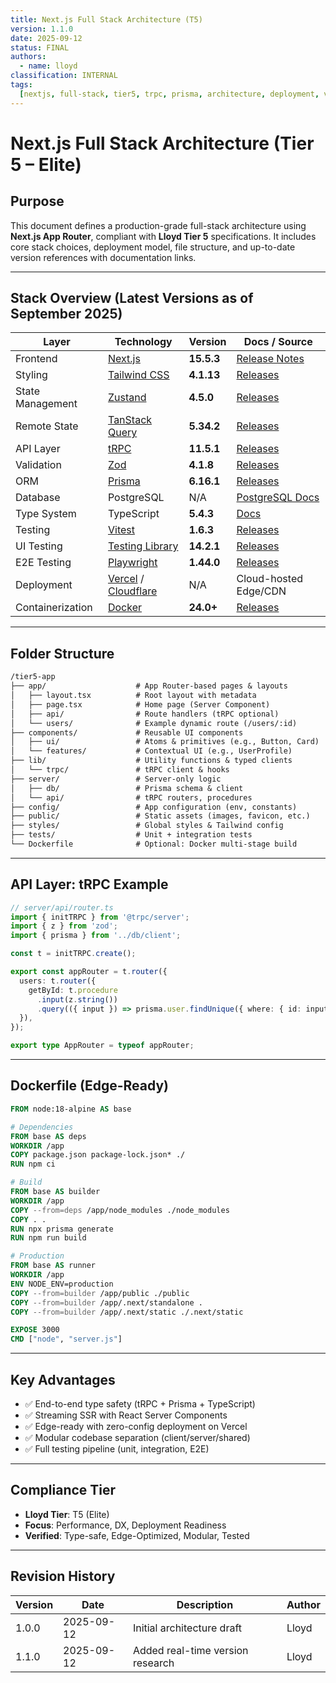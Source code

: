 ```yaml
---
title: Next.js Full Stack Architecture (T5)
version: 1.1.0
date: 2025-09-12
status: FINAL
authors:
  - name: lloyd
classification: INTERNAL
tags:
  [nextjs, full-stack, tier5, trpc, prisma, architecture, deployment, versions]
---
```


# Next.js Full Stack Architecture (Tier 5 – Elite)

## Purpose

This document defines a production-grade full-stack architecture using **Next.js App Router**, compliant with **Lloyd Tier 5** specifications. It includes core stack choices, deployment model, file structure, and up-to-date version references with documentation links.

---

## Stack Overview (Latest Versions as of September 2025)

| Layer            | Technology                                                                                 | Version    | Docs / Source                                                                 |
| ---------------- | ------------------------------------------------------------------------------------------ | ---------- | ----------------------------------------------------------------------------- |
| Frontend         | [Next.js](https://nextjs.org/docs)                                                         | **15.5.3** | [Release Notes](https://github.com/vercel/next.js/releases/tag/v15.5.3)       |
| Styling          | [Tailwind CSS](https://tailwindcss.com/docs)                                               | **4.1.13** | [Releases](https://github.com/tailwindlabs/tailwindcss/releases)              |
| State Management | [Zustand](https://docs.pmnd.rs/zustand/getting-started/introduction)                       | **4.5.0**  | [Releases](https://github.com/pmndrs/zustand/releases)                        |
| Remote State     | [TanStack Query](https://tanstack.com/query/latest)                                        | **5.34.2** | [Releases](https://github.com/TanStack/query/releases)                        |
| API Layer        | [tRPC](https://trpc.io/docs)                                                               | **11.5.1** | [Releases](https://github.com/trpc/trpc/releases)                             |
| Validation       | [Zod](https://zod.dev)                                                                     | **4.1.8**  | [Releases](https://github.com/colinhacks/zod/releases)                        |
| ORM              | [Prisma](https://www.prisma.io/docs)                                                       | **6.16.1** | [Releases](https://github.com/prisma/prisma/releases)                         |
| Database         | PostgreSQL                                                                                 | N/A        | [PostgreSQL Docs](https://www.postgresql.org/docs/)                           |
| Type System      | TypeScript                                                                                 | **5.4.3**  | [Docs](https://www.typescriptlang.org/docs/)                                  |
| Testing          | [Vitest](https://vitest.dev)                                                               | **1.6.3**  | [Releases](https://github.com/vitest-dev/vitest/releases)                     |
| UI Testing       | [Testing Library](https://testing-library.com/docs/react-testing-library/intro/)           | **14.2.1** | [Releases](https://github.com/testing-library/react-testing-library/releases) |
| E2E Testing      | [Playwright](https://playwright.dev/docs/intro)                                            | **1.44.0** | [Releases](https://github.com/microsoft/playwright/releases)                  |
| Deployment       | [Vercel](https://vercel.com/docs) / [Cloudflare](https://developers.cloudflare.com/pages/) | N/A        | Cloud-hosted Edge/CDN                                                         |
| Containerization | [Docker](https://docs.docker.com/)                                                         | **24.0+**  | [Releases](https://docs.docker.com/engine/release-notes/)                     |

---

## Folder Structure

```txt
/tier5-app
├── app/                    # App Router-based pages & layouts
│   ├── layout.tsx          # Root layout with metadata
│   ├── page.tsx            # Home page (Server Component)
│   ├── api/                # Route handlers (tRPC optional)
│   └── users/              # Example dynamic route (/users/:id)
├── components/             # Reusable UI components
│   ├── ui/                 # Atoms & primitives (e.g., Button, Card)
│   └── features/           # Contextual UI (e.g., UserProfile)
├── lib/                    # Utility functions & typed clients
│   └── trpc/               # tRPC client & hooks
├── server/                 # Server-only logic
│   ├── db/                 # Prisma schema & client
│   └── api/                # tRPC routers, procedures
├── config/                 # App configuration (env, constants)
├── public/                 # Static assets (images, favicon, etc.)
├── styles/                 # Global styles & Tailwind config
├── tests/                  # Unit + integration tests
└── Dockerfile              # Optional: Docker multi-stage build
```

---

## API Layer: tRPC Example

```ts
// server/api/router.ts
import { initTRPC } from '@trpc/server';
import { z } from 'zod';
import { prisma } from '../db/client';

const t = initTRPC.create();

export const appRouter = t.router({
  users: t.router({
    getById: t.procedure
      .input(z.string())
      .query(({ input }) => prisma.user.findUnique({ where: { id: input } })),
  }),
});

export type AppRouter = typeof appRouter;
```

---

## Dockerfile (Edge-Ready)

```dockerfile
FROM node:18-alpine AS base

# Dependencies
FROM base AS deps
WORKDIR /app
COPY package.json package-lock.json* ./
RUN npm ci

# Build
FROM base AS builder
WORKDIR /app
COPY --from=deps /app/node_modules ./node_modules
COPY . .
RUN npx prisma generate
RUN npm run build

# Production
FROM base AS runner
WORKDIR /app
ENV NODE_ENV=production
COPY --from=builder /app/public ./public
COPY --from=builder /app/.next/standalone .
COPY --from=builder /app/.next/static ./.next/static

EXPOSE 3000
CMD ["node", "server.js"]
```

---

## Key Advantages

- ✅ End-to-end type safety (tRPC + Prisma + TypeScript)
- ✅ Streaming SSR with React Server Components
- ✅ Edge-ready with zero-config deployment on Vercel
- ✅ Modular codebase separation (client/server/shared)
- ✅ Full testing pipeline (unit, integration, E2E)

---

## Compliance Tier

- **Lloyd Tier**: T5 (Elite)
- **Focus**: Performance, DX, Deployment Readiness
- **Verified**: Type-safe, Edge-Optimized, Modular, Tested

---

## Revision History

| Version | Date       | Description                      | Author |
| ------- | ---------- | -------------------------------- | ------ |
| 1.0.0   | 2025-09-12 | Initial architecture draft       | Lloyd  |
| 1.1.0   | 2025-09-12 | Added real-time version research | Lloyd  |
